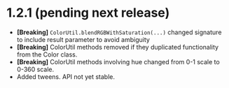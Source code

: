 # 1.2.1 (pending next release)

 - **[Breaking]** `ColorUtil.blendRGBWithSaturation(...)` changed signature to include result parameter to avoid ambiguity
 - **[Breaking]** ColorUtil methods removed if they duplicated functionality from the Color class.
 - **[Breaking]** ColorUtil methods involving hue changed from 0-1 scale to 0-360 scale.
 - Added tweens. API not yet stable.